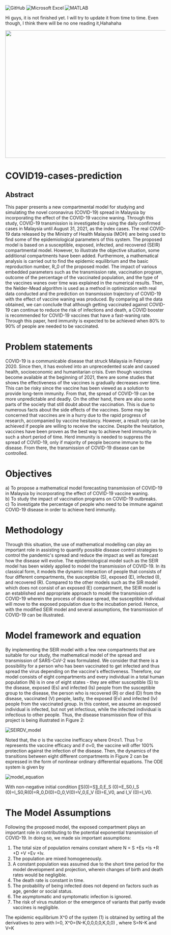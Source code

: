 ![GitHub](https://img.shields.io/badge/GitHub-100000?style=for-the-badge&logo=github&logoColor=white)
![Microsoft Excel](https://img.shields.io/badge/Microsoft_Excel-217346?style=for-the-badge&logo=microsoft-excel&logoColor=white)
![MATLAB](https://img.shields.io/badge/MATLAB-Supported-blue.svg)


Hi guys, it is not finished yet. I will try to update it from time to time. Even though, I think there will be no one reading it,Hahahaha

<p align="center">
  <img src="static/covid19_immunisation_prog.png" width="800" height="400">
</p>


# COVID19-cases-prediction

## Abstract
This paper presents a new compartmental model for studying and simulating the novel coronavirus (COVID-19) spread in Malaysia by incorporating the effect of the COVID-19 vaccine waning. 
Through this study, COVID-19 transmission is investigated by using the daily confirmed cases in Malaysia until August 31, 2021, as the index cases. 
The real COVID-19 data released by the Ministry of Health Malaysia (MOH) are being used to find some of the epidemiological parameters of this system. 
The proposed model is based on a susceptible, exposed, infected, and recovered (SEIR) compartmental model. However, to illustrate the objective situation, some additional compartments have been added. 
Furthermore, a mathematical analysis is carried out to find the epidemic equilibrium and the basic reproduction number, R_0 of the proposed model. 
The impact of various embedded parameters such as the transmission rate, vaccination program, outcome of the percentage of the vaccinated population, and the type of the vaccines wanes over time was explained in the numerical results.
Then, the Nelder-Mead algorithm is used as a method in optimization with real data conducted and the prediction on transmission trajectory of COVID-19 with the effect of vaccine waning was produced. 
By comparing all the data obtained, we can conclude that although getting vaccinated against COVID-19 can continue to reduce the risk of infections and death, a COVID booster is recommended for COVID-19 vaccines that have a fast-waning rate. 
Through this paper, herd immunity is expected to be achieved when 80% to 90% of people are needed to be vaccinated.


# Problem statements

COVID-19 is a communicable disease that struck Malaysia in February 2020. Since then, it has evolved into an unprecedented scale and caused health, socioeconomic and humanitarian crisis. Even though vaccines become available at the beginning of 2021, there are some studies that shows the effectiveness of the vaccines is gradually decreases over time. This can be risky since the vaccine has been viewed as a solution to provide long-term immunity. From that, the spread of COVID-19 can be more unpredictable and deadly. 
On the other hand, there are also some parts of the society that still doubt about the vaccination. This is due to numerous facts about the side effects of the vaccines. Some may be concerned that vaccines are in a hurry due to the rapid progress of research, accompanied by vaccine hesitancy. However, a result only can be achieved if people are willing to receive the vaccine.
Despite the hesitation, vaccines have been proven as the best way to achieve herd immunity in such a short period of time. Herd immunity is needed to suppress the spread of COVID-19, only if majority of people become immune to the disease. From there, the transmission of COVID-19 disease can be controlled.


# Objectives

a)	To propose a mathematical model forecasting transmission of COVID-19 in Malaysia by incorporating the effect of COVID-19 vaccine waning.   
b)	To study the impact of vaccination programs on COVID-19 outbreaks.   
c)	To investigate the percentage of people who need to be immune against COVID-19 disease in order to achieve herd immunity.

# Methodology

Through this situation, the use of mathematical modelling can play an important role in assisting to quantify possible disease control strategies to control the pandemic's spread and reduce the impact as well as forecast how the disease will evolve. The epidemiological model such as the SEIR model has been widely applied to model the transmission of COVID-19. In its classical form, it models the dynamic interaction of people that consists of four different compartments, the susceptible (S), exposed (E), infected (I), and recovered (R). 
Compared to the other models such as the SIR model which does not consist of an exposed (E) compartment, the SEIR model is an established and appropriate approach to model the transmission of COVID-19 wherein the process of disease spread, the susceptible individual will move to the exposed population due to the incubation period. Hence, with the modified SEIR model and several assumptions, the transmission of COVID-19 can be illustrated.

# Model framework and equation
By implementing the SEIR model with a few new compartments that are suitable for our study, the mathematical model of the spread and transmission of SARS-CoV-2 was formulated. We consider that there is a possibility for a person who has been vaccinated to get infected and thus spread the virus depending on the vaccine's effectiveness. Therefore, our model consists of eight compartments and every individual in a total human population (N) is in one of eight states - they are either susceptible (S) to the disease, exposed (Es) and infected (Is) people from the susceptible group to the disease, the person who is recovered (R) or died (D) from the disease, vaccinated (V) people, lastly, the exposed (Ev) and infected (Iv) people from the vaccinated group. In this context, we assume an exposed individual is infected, but not yet infectious, while the infected individual is infectious to other people. Thus, the disease transmission flow of this project is being illustrated in Figure 2:

![SEIRDV_model](static/The_SEIRDV_Model_Updated.png)

Noted that, the σ is the vaccine inefficacy where 0≤σ≤1. Thus 1-σ represents the vaccine efficacy and if σ=0, the vaccine will offer 100% protection against the infection of the disease. Then, the dynamics of the transitions between eight different compartments in Figure 2 can be expressed in the form of nonlinear ordinary differential equations. The ODE system is given by


![model_equation](static/Model_eq.PNG)

With non-negative initial condition 〖S(0)=S〗_0,E_S (0)=E_S0,I_S (0)=I_S0,R(0)=R_0,D(0)=D_0,V(0)=V_0,E_V (0)=E_V0, and I_V (0)=I_V0. 

# The Model Assumptions
Following the proposed model, the exposed compartment plays an important role in
contributing to the potential exponential transmission of COVID-19. In doing so, we made six important assumptions:

1)	The total size of population remains constant where N = S +Es +Is +R +D +V +Ev +Iv.
2)	The population are mixed homogeneously.
3)	A constant population was assumed due to the short time period for the model development and projection, wherein changes of birth and death rates would be negligible.
4)	The death rate is constant in time.
5)	The probability of being infected does not depend on factors such as age, gender or social status.
6)	The asymptomatic and symptomatic infection is ignored.
7)	The risk of virus mutation or the emergence of variants that partly evade vaccines is negligible.

The epidemic equilibrium X^0 of the system (1) is obtained by setting all the derivatives to zero with I=0, 
X^0=(N-K,0,0,0,0,K,0,0) , where S=N-K and V=K







